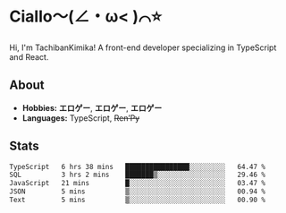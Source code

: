 # Ciallo～(∠・ω< )⌒⭐️

Hi, I'm TachibanKimika! A front-end developer specializing in TypeScript and React.

## About
- **Hobbies:** **エロゲー**, **エロゲー**, **エロゲー**
- **Languages:** TypeScript, ~~Ren’Py~~

## Stats
<!--START_SECTION:waka-->

```txt
TypeScript   6 hrs 38 mins   ████████████████░░░░░░░░░   64.47 %
SQL          3 hrs 2 mins    ███████▒░░░░░░░░░░░░░░░░░   29.46 %
JavaScript   21 mins         █░░░░░░░░░░░░░░░░░░░░░░░░   03.47 %
JSON         5 mins          ▒░░░░░░░░░░░░░░░░░░░░░░░░   00.94 %
Text         5 mins          ▒░░░░░░░░░░░░░░░░░░░░░░░░   00.90 %
```

<!--END_SECTION:waka-->

<!-- ![Metrics](https://metrics.lecoq.io/TachibanaKimika?template=classic&base.activity=0&base.community=0&base.repositories=0&languages=1&isocalendar=1&isocalendar.duration=half-year&languages.limit=8&languages.sections=most-used&languages.colors=github&languages.threshold=0%25&languages.indepth=false&languages.recent.load=300&languages.recent.days=14&config.timezone=Asia%2FShanghai)
 -->
